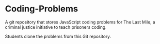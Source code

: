 # Coding-Problems
A git repository that stores JavaScript coding problems for The Last Mile, a criminal justice initiative to teach prisoners coding.

Students clone the problems from this Git repository.
